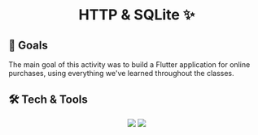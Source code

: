 <h1 align=center>HTTP & SQLite ✨</h1>

## 🎯 Goals
<p>The main goal of this activity was to build a Flutter application for online purchases, using everything we've learned throughout the classes.</p>

## 🛠 Tech & Tools
<p align=center>
<img src="https://img.shields.io/badge/Flutter-%2302569B.svg?style=for-the-badge&logo=Flutter&logoColor=white"></img>
<img src="https://img.shields.io/badge/sqlite-%2307405e.svg?style=for-the-badge&logo=sqlite&logoColor=white"></img>
</p>